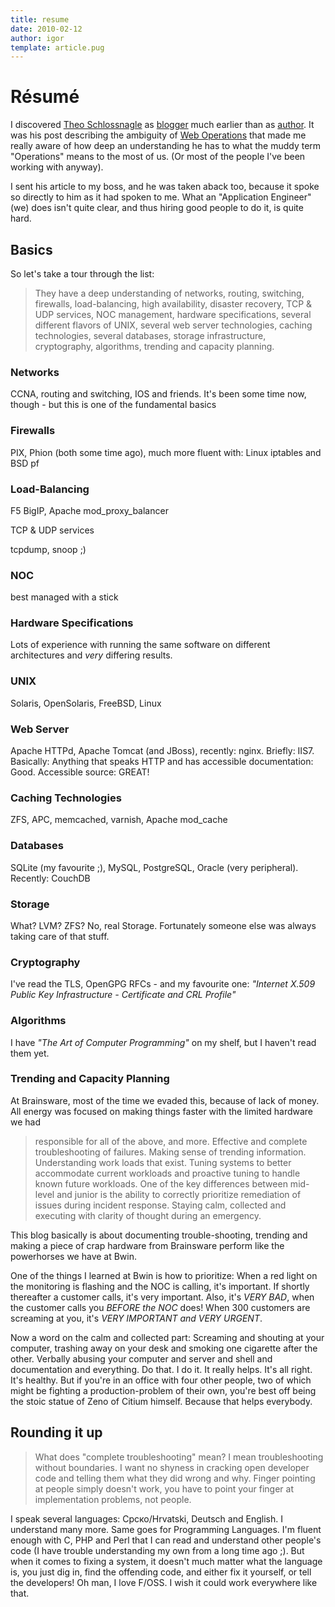 ```yaml
---
title: resume
date: 2010-02-12
author: igor
template: article.pug
---
```


# Résumé

I discovered [Theo Schlossnagle](http://omniti.com/is/theo-schlossnagle) as [blogger](http://lethargy.org/~jesus/) much earlier than as [author](http://omniti.com/writes/scalable-internet-architectures).
It was his post describing the ambiguity of [Web Operations](http://lethargy.org/~jesus/writes/a-job,-a-mission,-a-career-all-without-a-path-or-a-name) that made me really aware of how deep an understanding he has to what the muddy term "Operations" means to the most of us.
(Or most of the people I've been working with anyway).

I sent his article to my boss, and he was taken aback too, because it spoke so directly to him as it had spoken to me.
What an "Application Engineer" (we) does isn't quite clear, and thus hiring good people to do it, is quite hard.

## Basics

So let's take a tour through the list:

> They have a deep understanding of networks, routing, switching, firewalls, load-balancing, high availability, disaster recovery, TCP & UDP services, NOC management, hardware specifications, several different flavors of UNIX, several web server technologies, caching technologies, several databases, storage infrastructure, cryptography, algorithms, trending and capacity planning.

### Networks

CCNA, routing and switching, IOS and friends.
It's been some time now, though - but this is one of the fundamental basics

### Firewalls

PIX, Phion (both some time ago), much more fluent with: Linux iptables and BSD pf

### Load-Balancing

F5 BigIP, Apache mod\_proxy\_balancer

TCP & UDP services

tcpdump, snoop ;)

### NOC

best managed with a stick

### Hardware Specifications

Lots of experience with running the same software on different architectures and *very* differing results.

### UNIX

Solaris, OpenSolaris, FreeBSD, Linux

### Web Server

Apache HTTPd, Apache Tomcat (and JBoss), recently: nginx.
Briefly: IIS7.
Basically: Anything that speaks HTTP and has accessible documentation: Good.
Accessible source: GREAT!

### Caching Technologies

ZFS, APC, memcached, varnish, Apache mod\_cache

### Databases

SQLite (my favourite ;), MySQL, PostgreSQL, Oracle (very peripheral).
Recently: CouchDB

### Storage

What? LVM? ZFS? No, real Storage.
Fortunately someone else was always taking care of that stuff.

### Cryptography

I've read the TLS, OpenGPG RFCs - and my favourite one: *"Internet X.509 Public Key Infrastructure - Certificate and CRL Profile"*

### Algorithms

I have *"The Art of Computer Programming"* on my shelf, but I haven't read them yet.

### Trending and Capacity Planning

At Brainsware, most of the time we evaded this, because of lack of money.
All energy was focused on making things faster with the limited hardware we had

> responsible for all of the above, and more. Effective and complete troubleshooting of failures. Making sense of trending information. Understanding work loads that exist. Tuning systems to better accommodate current workloads and proactive tuning to handle known future workloads. One of the key differences between mid-level and junior is the ability to correctly prioritize remediation of issues during incident response. Staying calm, collected and executing with clarity of thought during an emergency.

This blog basically is about documenting trouble-shooting, trending and making a piece of crap hardware from Brainsware perform like the powerhorses we have at Bwin.

One of the things I learned at Bwin is how to prioritize: When a red light on the monitoring is flashing and the NOC is calling, it's important.
If shortly thereafter a customer calls, it's very important.
Also, it's *VERY BAD*, when the customer calls you *BEFORE the NOC* does! When 300 customers are screaming at you, it's *VERY IMPORTANT and VERY URGENT*.

Now a word on the calm and collected part: Screaming and shouting at your computer, trashing away on your desk and smoking one cigarette after the other.
Verbally abusing your computer and server and shell and documentation and everything.
Do that.
I do it.
It really helps.
It's all right.
It's healthy.
But if you're in an office with four other people, two of which might be fighting a production-problem of their own, you're best off being the stoic statue of Zeno of Citium himself.
Because that helps everybody.

## Rounding it up

> What does "complete troubleshooting" mean? I mean troubleshooting without boundaries. I want no shyness in cracking open developer code and telling them what they did wrong and why. Finger pointing at people simply doesn't work, you have to point your finger at implementation problems, not people.

I speak several languages: Срско/Hrvatski, Deutsch and English.
I understand many more.
Same goes for Programming Languages.
I'm fluent enough with C, PHP and Perl that I can read and understand other people's code (I have trouble understanding my own from a long time ago ;).
But when it comes to fixing a system, it doesn't much matter what the language is, you just dig in, find the offending code, and either fix it yourself, or tell the developers! Oh man, I love F/OSS.
I wish it could work everywhere like that.
